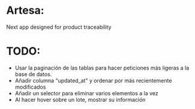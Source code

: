 # Artesa:

Next app designed for product traceability

# TODO:

- Usar la paginación de las tablas para hacer peticiones más ligeras a la base de datos.
- Añadir columna "updated_at" y ordenar por más recientemente modificados
- Añadir un selector para eliminar varios elementos a la vez
- Al hacer hover sobre un lote, mostrar su información
